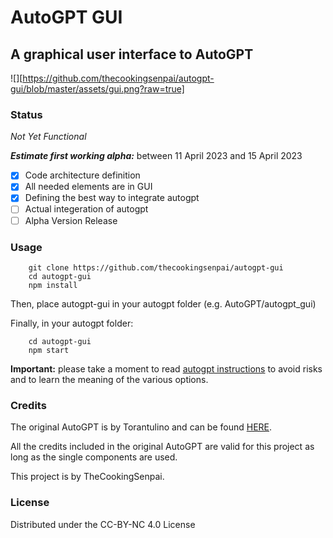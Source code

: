# AutoGPT GUI

## A graphical user interface to AutoGPT

![][https://github.com/thecookingsenpai/autogpt-gui/blob/master/assets/gui.png?raw=true]

### Status

*Not Yet Functional*

***Estimate first working alpha:*** between 11 April 2023 and 15 April 2023

- [x] Code architecture definition
- [x] All needed elements are in GUI
- [x] Defining the best way to integrate autogpt
- [ ] Actual integeration of autogpt
- [ ] Alpha Version Release

### Usage

        git clone https://github.com/thecookingsenpai/autogpt-gui
        cd autogpt-gui
        npm install

Then, place autogpt-gui in your autogpt folder (e.g. AutoGPT/autogpt_gui)

Finally, in your autogpt folder:

        cd autogpt-gui
        npm start

**Important:** please take a moment to read [autogpt instructions](https://github.com/Torantulino/Auto-GPT#usage) to avoid risks and to learn the meaning of the various options.

### Credits

The original AutoGPT is by Torantulino and can be found [HERE](https://github.com/Torantulino/Auto-GPT).

All the credits included in the original AutoGPT are valid for this project as long as the single components are used.

This project is by TheCookingSenpai.

### License

Distributed under the CC-BY-NC 4.0 License
